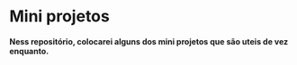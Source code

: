 # Mini projetos

#### Ness repositório, colocarei alguns dos mini projetos que são uteis de vez enquanto.
